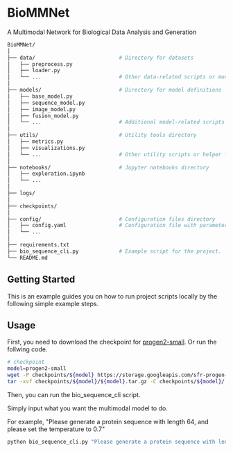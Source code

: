 # BioMMNet
A Multimodal Network for Biological Data Analysis and Generation
```sh
BioMMNet/
│
├── data/                           # Directory for datasets
│   ├── preprocess.py               
│   ├── loader.py                   
│   └── ...                         # Other data-related scripts or modules
│
├── models/                         # Directory for model definitions
│   ├── base_model.py               
│   ├── sequence_model.py           
│   ├── image_model.py              
│   ├── fusion_model.py             
│   └── ...                         # Additional model-related scripts or modules
│
├── utils/                          # Utility tools directory
│   ├── metrics.py                  
│   ├── visualizations.py           
│   └── ...                         # Other utility scripts or helper functions
│
├── notebooks/                      # Jupyter notebooks directory
│   ├── exploration.ipynb           
│   └── ...                         
│
├── logs/                           
│                                   
├── checkpoints/                    
│                                   
├── config/                         # Configuration files directory
│   ├── config.yaml                 # Configuration file with parameters and settings
│   └── ...                         
│
├── requirements.txt                
├── bio_sequence_cli.py             # Example script for the project.
└── README.md                       
```
<!-- GETTING STARTED -->
## Getting Started

This is an example guides you on how to run project scripts locally by the following simple example steps.

<!-- USAGE EXAMPLES -->
## Usage
First, you need to download the checkpoint for [progen2-small](https://github.com/salesforce/progen/tree/main/progen2).
Or run the follwing code.
  ```sh 
  # checkpoint
  model=progen2-small
  wget -P checkpoints/${model} https://storage.googleapis.com/sfr-progen-research/checkpoints/${model}.tar.gz
  tar -xvf checkpoints/${model}/${model}.tar.gz -C checkpoints/${model}/
  ```


Then, you can run the bio_sequence_cli script. 

Simply input what you want the multimodal model to do. 

For example, "Please generate a protein sequence with length 64, and please set the temperature to 0.7"
  ```sh 
  python bio_sequence_cli.py "Please generate a protein sequence with length 64, and please set the temperature to 0.7" 
  ```
